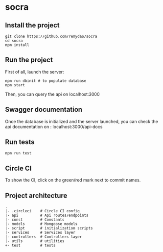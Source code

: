 # socra

## Install the project

```shell
git clone https://github.com/remydao/socra
cd socra
npm install
```

## Run the project

First of all, launch the server:

```shell
npm run dbinit # to populate database
npm start
```

Then, you can query the api on localhost:3000

## Swagger documentation

Once the database is initialized and the server launched, you can check the api documentation on :
localhost:3000/api-docs

## Run tests

```shell
npm run test
```

## Circle CI

To show the CI, click on the green/red mark next to commit names.


## Project architecture

```
.
|- .circleci    # Circle CI config
|- api          # Api routes/endpoints
|- const        # Constants
|- models       # Mongoose models
|- script       # initialization scripts
|- services     # Services layer
|- controllers  # Controllers layer
|- utils        # utilities
+- test         # tests
```
